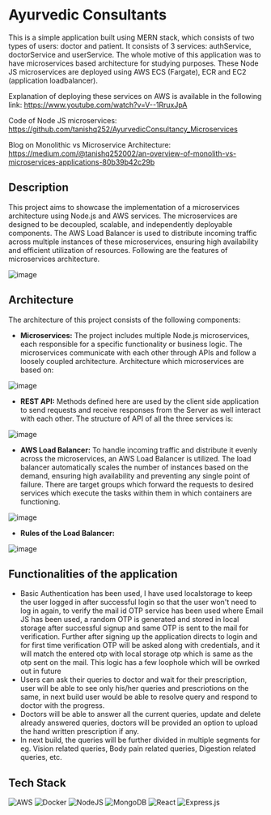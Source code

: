 # Ayurvedic Consultants

This is a simple application built using MERN stack, which consists of two types of users: doctor and patient. It consists of 3 services: authService, doctorService and userService. The whole motive of this application was to have microservices based architecture for studying purposes. These Node JS microservices are deployed using AWS ECS (Fargate), ECR and EC2 (application loadbalancer).

Explanation of deploying these services on AWS is available in the following link: https://www.youtube.com/watch?v=V--1RruxJpA

Code of Node JS microservices: https://github.com/tanishq252/AyurvedicConsultancy_Microservices

Blog on Monolithic vs Microservice Architecture: https://medium.com/@tanishq252002/an-overview-of-monolith-vs-microservices-applications-80b39b42c29b

## Description

This project aims to showcase the implementation of a microservices architecture using Node.js and AWS services. The microservices are designed to be decoupled, scalable, and independently deployable components. The AWS Load Balancer is used to distribute incoming traffic across multiple instances of these microservices, ensuring high availability and efficient utilization of resources. Following are the features of microservices architecture.

![image](https://github.com/tanishq252/AyurvedicConsultancy_Microservices_Frontend/assets/78098329/ebc2ed53-fd4f-4c9e-9b65-0d64c6efd202)

## Architecture

The architecture of this project consists of the following components:

- **Microservices:** The project includes multiple Node.js microservices, each responsible for a specific functionality or business logic. The microservices communicate  with each other through APIs and follow a loosely coupled architecture. Architecture which microservices are based on: 

![image](https://github.com/tanishq252/AyurvedicConsultancy_Microservices_Frontend/assets/78098329/0af8153d-b31e-488d-a36a-d27a3f5ac63d)

- **REST API:** Methods defined here are used by the client side application to send requests and receive responses from the Server as well interact with each other. The structure of API of all the three services is:

![image](https://github.com/tanishq252/AyurvedicConsultancy_Microservices_Frontend/assets/78098329/18b1a107-7b1b-407e-a37a-9b6cb872d641)

- **AWS Load Balancer:** To handle incoming traffic and distribute it evenly across the microservices, an AWS Load Balancer is utilized. The load balancer automatically scales the number of instances based on the demand, ensuring high availability and preventing any single point of failure. There are target groups which forward the requests to desired services which execute the tasks within them in which containers are functioning.

![image](https://github.com/tanishq252/AyurvedicConsultancy_Microservices_Frontend/assets/78098329/57d86a3a-fa7a-4386-af8d-4bd390596003)

- **Rules of the Load Balancer:**

![image](https://github.com/tanishq252/AyurvedicConsultancy_Microservices_Frontend/assets/78098329/71e487d0-da05-49bd-a002-15d01ff862a9)

## Functionalities of the application

- Basic Authentication has been used, I have used localstorage to keep the user logged in after successful login so that the user won't need to log in again, to verify the mail id OTP service has been used where Email JS has been used, a random OTP is generated and stored in local storage after successful signup and same OTP is sent to the mail for verification. Further after signing up the application directs to login and for first time verification OTP will be asked along with credentials, and it will match the entered otp with local storage otp which is same as the otp sent on the mail. This logic has a few loophole which will be owrked out in future
- Users can ask their queries to doctor and wait for their prescription, user will be able to see only his/her queries and prescriotions on the same, in next build user would be able to resolve query and respond to doctor with the progress.
- Doctors will be able to answer all the current queries, update and delete already answered queries, doctors will be provided an option to upload the hand written prescription if any.
- In next build, the queries will be further divided in multiple segments for eg. Vision related queries, Body pain related queries, Digestion related queries, etc.

## Tech Stack

![AWS](https://img.shields.io/badge/AWS-%23FF9900.svg?style=for-the-badge&logo=amazon-aws&logoColor=white)
![Docker](https://img.shields.io/badge/docker-%230db7ed.svg?style=for-the-badge&logo=docker&logoColor=white)
![NodeJS](https://img.shields.io/badge/node.js-6DA55F?style=for-the-badge&logo=node.js&logoColor=white)
![MongoDB](https://img.shields.io/badge/MongoDB-%234ea94b.svg?style=for-the-badge&logo=mongodb&logoColor=white)
![React](https://img.shields.io/badge/react-%2320232a.svg?style=for-the-badge&logo=react&logoColor=%2361DAFB)
![Express.js](https://img.shields.io/badge/express.js-%23404d59.svg?style=for-the-badge&logo=express&logoColor=%2361DAFB)
  
